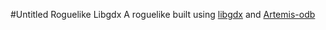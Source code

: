 #Untitled Roguelike Libgdx
A roguelike built using [libgdx](https://github.com/libgdx/libgdx) and [Artemis-odb](https://github.com/junkdog/artemis-odb)